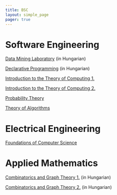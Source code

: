 ```yaml
---
title: BSC
layout: simple_page 
pager: true
---
```


Software Engineering
=========================

[Data Mining Laboratory](https://portal.vik.bme.hu/kepzes/targyak/VISZA384/) (in Hungarian)

[Declarative Programming](http://dp.iit.bme.hu/) (in Hungarian)

[Introduction to the Theory of Computing 1.](http://cs.bme.hu/bsz1-english)

[Introduction to the Theory of Computing 2.](https://portal.vik.bme.hu/kepzes/targyak/VISZA110/en/)

[Probability Theory](https://portal.vik.bme.hu/kepzes/targyak/VISZAB00/en/)

[Theory of Algorithms](http://cs.bme.hu/thalg/)


Electrical Engineering
======================

[Foundations of Computer Science](http://cs.bme.hu/fcs/)


Applied Mathematics
===================

[Combinatorics and Graph Theory 1.](https://portal.vik.bme.hu/kepzes/targyak/VISZA025/en/) (in Hungarian)

[Combinatorics and Graph Theory 2.](https://portal.vik.bme.hu/kepzes/targyak/VISZA026/en/) (in Hungarian)


